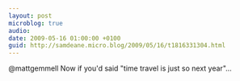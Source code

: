 ```yaml
---
layout: post
microblog: true
audio: 
date: 2009-05-16 01:00:00 +0100
guid: http://samdeane.micro.blog/2009/05/16/t1816331304.html
---
```

@mattgemmell Now if you'd said "time travel is just so next year"...

